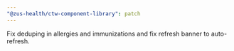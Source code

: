 ```yaml
---
"@zus-health/ctw-component-library": patch
---
```


Fix deduping in allergies and immunizations and fix refresh banner to auto-refresh.
